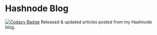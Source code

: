 # Hashnode Blog
[![Codacy Badge](https://app.codacy.com/project/badge/Grade/ebe4b63cbbcf474a9e45b1e8f7d06935)](https://www.codacy.com/gh/benji014628/hashnode-blog/dashboard?utm_source=github.com&amp;utm_medium=referral&amp;utm_content=benji014628/hashnode-blog&amp;utm_campaign=Badge_Grade)
Released & updated articles posted from my Hashnode blog.
